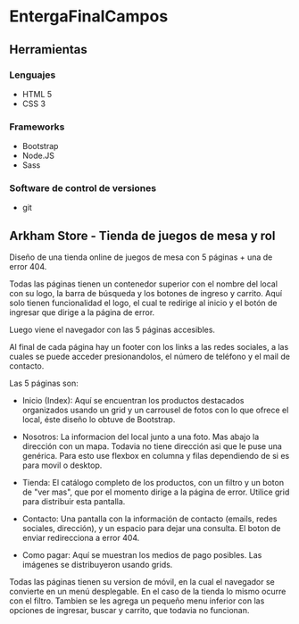 # EntergaFinalCampos

## Herramientas
### Lenguajes
- HTML 5
- CSS 3

### Frameworks
- Bootstrap
- Node.JS
- Sass

### Software de control de versiones
- git

## Arkham Store - Tienda de juegos de mesa y rol

Diseño de una tienda online de juegos de mesa con 5 páginas + una de error 404.

Todas las páginas tienen un contenedor superior con el nombre del local con su logo, la barra de búsqueda y los botones de ingreso y carrito. Aquí solo tienen funcionalidad el logo, el cual te redirige al inicio y el botón de ingresar que dirige a la página de error.

Luego viene el navegador con las 5 páginas accesibles.

Al final de cada página hay un footer con los links a las redes sociales, a las cuales se puede acceder presionandolos, el número de teléfono y el mail de contacto.

Las 5 páginas son:
- Inicio (Index): Aquí se encuentran los productos destacados organizados usando un grid y un carrousel de fotos con lo que ofrece el local, éste diseño lo obtuve de Bootstrap.

- Nosotros: La informacion del local junto a una foto. Mas abajo la dirección con un mapa. Todavia no tiene dirección asi que le puse una genérica. Para esto use flexbox en columna y filas dependiendo de si es para movil o desktop.

- Tienda: El catálogo completo de los productos, con un filtro y un boton de "ver mas", que por el momento dirige a la página de error. Utilice grid para distribuir esta pantalla.

- Contacto: Una pantalla con la información de contacto (emails, redes sociales, dirección), y un espacio para dejar una consulta. El boton de enviar redirecciona a error 404. 

- Como pagar: Aquí se muestran los medios de pago posibles. Las imágenes se distribuyeron usando grids.

Todas las páginas tienen su version de móvil, en la cual el navegador se convierte en un menú desplegable. En el caso de la tienda lo mismo ocurre con el filtro. Tambien se les agrega un pequeño menu inferior con las opciones de ingresar, buscar y carrito, que todavia no funcionan.

